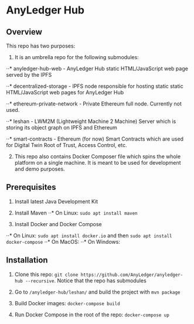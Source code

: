 # AnyLedger Hub

## Overview

This repo has two purposes:

1. It is an umbrella repo for the following submodules:

⋅⋅* anyledger-hub-web - AnyLedger Hub static HTML/JavaScript web page served by the IPFS

⋅⋅* decentralized-storage - IPFS node responsible for hosting static static HTML/JavaScript web pages for AnyLedger Hub

⋅⋅* ethereum-private-network - Private Ethereum full node. Currently not used.

⋅⋅* leshan - LWM2M (Lightweight Machine 2 Machine) Server which is storing its object graph on IPFS and Ethereum

⋅⋅* smart-contracts - Ethereum (for now) Smart Contracts which are used for Digital Twin Root of Trust, Access Control, etc.

2. This repo also contains Docker Composer file which spins the whole platform on a single machine. It is meant to be used for development and demo purposes.

## Prerequisites

1. Install latest Java Development Kit

2. Install Maven
⋅⋅* On Linux: `sudo apt install maven`

3. Install Docker and Docker Compose

⋅⋅* On Linux: `sudo apt install docker.io` and then `sudo apt install docker-compose`
⋅⋅* On MacOS: 
⋅⋅* On Windows: 

## Installation

1. Clone this repo: `git clone https://github.com/AnyLedger/anyledger-hub --recursive`. Notice that the repo has submodules

2. Go to `/anyledger-hub/leshan/` and build the project with `mvn package`

3. Build Docker images: `docker-compose build`

4. Run Docker Compose in the root of the repo: `docker-compose up`




